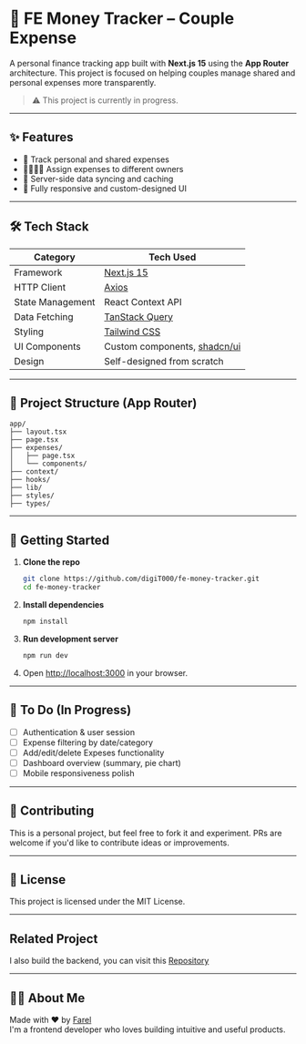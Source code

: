 # 💸 FE Money Tracker – Couple Expense

A personal finance tracking app built with **Next.js 15** using the **App Router** architecture. This project is focused on helping couples manage shared and personal expenses more transparently.

> ⚠️ This project is currently in progress.

---

## ✨ Features

- 🧾 Track personal and shared expenses
- 🧍‍♂️🧍‍♀️ Assign expenses to different owners
- 💾 Server-side data syncing and caching
- 🎨 Fully responsive and custom-designed UI

---

## 🛠️ Tech Stack

| Category           | Tech Used                          |
|--------------------|------------------------------------|
| Framework          | [Next.js 15](https://nextjs.org/) |
| HTTP Client        | [Axios](https://axios-http.com/)  |
| State Management   | React Context API                 |
| Data Fetching      | [TanStack Query](https://tanstack.com/query) |
| Styling            | [Tailwind CSS](https://tailwindcss.com/) |
| UI Components      | Custom components, [shadcn/ui](https://ui.shadcn.com/) |
| Design             | Self-designed from scratch        |

---

## 📂 Project Structure (App Router)

```
app/
├── layout.tsx
├── page.tsx
├── expenses/
│   ├── page.tsx
│   └── components/
├── context/
├── hooks/
├── lib/
├── styles/
├── types/
```

---

## 🚀 Getting Started

1. **Clone the repo**
   ```bash
   git clone https://github.com/digiT000/fe-money-tracker.git
   cd fe-money-tracker
   ```

2. **Install dependencies**
   ```bash
   npm install
   ```

3. **Run development server**
   ```bash
   npm run dev
   ```

4. Open [http://localhost:3000](http://localhost:3000) in your browser.

---

## 📌 To Do (In Progress)

- [ ] Authentication & user session
- [ ] Expense filtering by date/category
- [ ] Add/edit/delete Expeses functionality
- [ ] Dashboard overview (summary, pie chart)
- [ ] Mobile responsiveness polish

---

## 🤝 Contributing

This is a personal project, but feel free to fork it and experiment. PRs are welcome if you'd like to contribute ideas or improvements.

---

## 📃 License

This project is licensed under the MIT License.

---

## Related Project

I also build the backend, you can visit this [Repository](https://github.com/digiT000/be-money-tracker) 

---

## 🙋‍♂️ About Me

Made with ❤️ by [Farel](https://github.com/digiT000)  
I'm a frontend developer who loves building intuitive and useful products.
